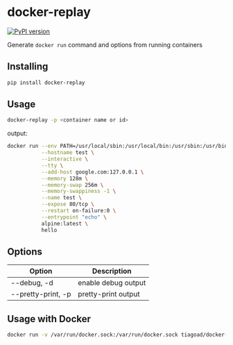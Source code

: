 # docker-replay

[![PyPI version](https://badge.fury.io/py/docker-replay.svg)](https://badge.fury.io/py/docker-replay)

Generate `docker run` command and options from running containers

## Installing

```bash
pip install docker-replay
```

## Usage

```bash
docker-replay -p <container name or id>
```

output:
```bash
docker run --env PATH=/usr/local/sbin:/usr/local/bin:/usr/sbin:/usr/bin:/sbin:/bin \
           --hostname test \
           --interactive \
           --tty \
           --add-host google.com:127.0.0.1 \
           --memory 128m \
           --memory-swap 256m \
           --memory-swappiness -1 \
           --name test \
           --expose 80/tcp \
           --restart on-failure:0 \
           --entrypoint "echo" \
           alpine:latest \
           hello
```

## Options

Option | Description
--- | ---
--debug, -d | enable debug output
--pretty-print, -p | pretty-print output

## Usage with Docker

```bash
docker run -v /var/run/docker.sock:/var/run/docker.sock tiagoad/docker-replay -p <container name or id>
```

